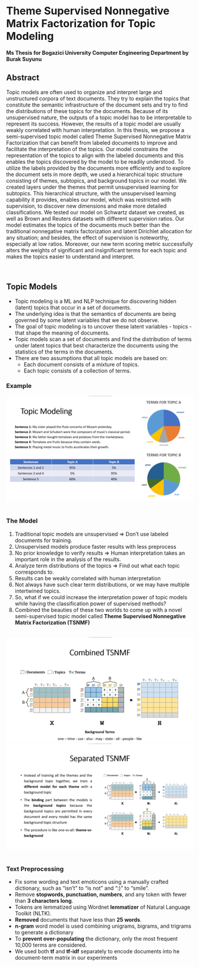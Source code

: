 # Theme Supervised Nonnegative Matrix Factorization for Topic Modeling

**Ms Thesis for Bogazici University Computer Engineering Department by Burak Suyunu**

## Abstract

Topic models are often used to organize and interpret large and unstructured corpora of text documents. They try to explain the topics that constitute the semantic infrastructure of the document sets and try to find the distributions of these topics for the documents. Because of its unsupervised nature, the outputs of a topic model has to be interpretable to represent its success. However, the results of a topic model are usually weakly correlated with human interpretation. In this thesis, we propose a semi-supervised topic model called Theme Supervised Nonnegative Matrix Factorization that can benefit from labeled documents to improve and facilitate the interpretation of the topics. Our model constrains the representation of the topics to align with the labeled documents and this enables the topics discovered by the model to be readily understood. To utilize the labels provided by the documents more efficiently and to explore the document sets in more depth, we used a hierarchical topic structure consisting of themes, subtopics, and background topics in our model. We created layers under the themes that permit unsupervised learning for subtopics. This hierarchical structure, with the unsupervised learning capability it provides, enables our model, which was restricted with supervision, to discover new dimensions and make more detailed classifications. We tested our model on Schwartz dataset we created, as well as Brown and Reuters datasets with different supervision ratios. Our model estimates the topics of the documents much better than the traditional nonnegative matrix factorization and latent Dirichlet allocation for any situation; and besides, the effect of supervision is noteworthy, especially at low ratios. Moreover, our new term scoring metric successfully alters the weights of significant and insignificant terms for each topic and makes the topics easier to understand and interpret.

<br>

## Topic Models

* Topic modeling is a ML and NLP technique for discovering hidden (latent) topics that occur in a set of documents.
* The underlying idea is that the semantics of documents are being governed by some latent variables that we do not observe.
* The goal of topic modeling is to uncover these latent variables - topics - that shape the meaning of documents.
* Topic models scan a set of documents and find the distribution of terms under latent topics that best characterize the documents using the statistics of the terms in the documents.
* There are two assumptions that all topic models are based on:
  * Each document consists of a mixture of topics. 
  * Each topic consists of a collection of terms.


### Example

<img src='figures/topic_model_example.png'/>

<br>
<br>

### The Model

1. Traditional topic models are unsupervised => Don’t use labeled documents for training.
2. Unsupervised models produce faster results with less preprocess
3. No prior knowledge to verify results => Human interpretation takes an important role in the analysis of the results.
4. Analyze term distributions of the topics => Find out what each topic corresponds to.
5. Results can be weakly correlated with human interpretation
6. Not always have such clear term distributions, or we may have multiple intertwined topics.
7. So, what if we could increase the interpretation power of topic models while having the classification power of supervised methods?
8. Combined the beauties of these two worlds to come up with a novel semi-supervised topic model called **Theme Supervised Nonnegative Matrix Factorization (TSNMF)**

<br>

<img src='figures/combined_tsnmf.png'/>

<img src='figures/separated_tsnmf.png'/>


<br>
<br>

### Text Preprocessing

* Fix some wording and text emoticons using a manually crafted dictionary, such as “isn’t” to “is not” and “:)” to “smile”.
* Remove **stopwords, punctuation, numbers**, and any token with fewer than **3 characters long**.
* Tokens are lemmatized using Wordnet **lemmatizer** of Natural Language Toolkit (NLTK).
* **Removed** documents that have less than **25 words**.
* **n-gram** word model is used combining unigrams, bigrams, and trigrams to generate a dictionary
* To **prevent over-populating** the dictionary, only the most frequent 10,000 terms are considered.
* We used both **tf** and **tf-idf** separately to encode documents into he document-term matrix in our experiments



